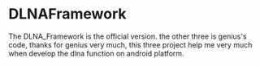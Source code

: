 DLNAFramework
=============

The DLNA_Framework is the official version. the other three is genius's code, thanks for genius very much, this three project help me very much when develop the dlna function on android platform.
